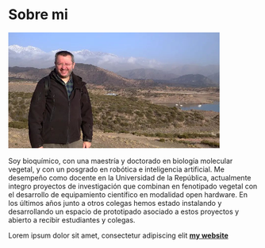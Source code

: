 # Sobre mi

![](../images/Marcel_Bentancor_perfil.png)

Soy bioquímico, con una maestría y doctorado en biología molecular vegetal, y con un posgrado en robótica e inteligencia artificial. Me desempeño como docente en la Universidad de la República,  actualmente integro proyectos de investigación que combinan en fenotipado vegetal con el desarrollo de equipamiento científico en modalidad open hardware. En los últimos años junto a otros colegas hemos estado instalando y desarrollando un espacio de prototipado asociado a estos proyectos y abierto a recibir estudiantes y colegas. 

Lorem ipsum dolor sit amet, consectetur adipiscing elit **[my website](https://community.emergentfutures.io/courses/5566525/content)**
